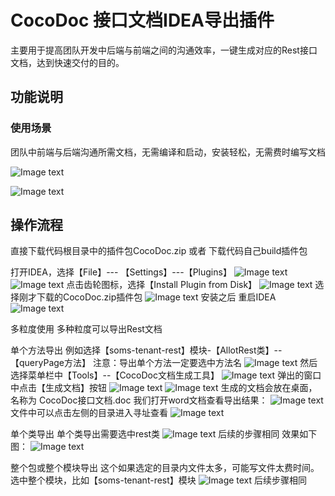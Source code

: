 # CocoDoc 接口文档IDEA导出插件 

主要用于提高团队开发中后端与前端之间的沟通效率，一键生成对应的Rest接口文档，达到快速交付的目的。

## 功能说明

### 使用场景

团队中前端与后端沟通所需文档，无需编译和启动，安装轻松，无需费时编写文档

![Image text](https://github.com/zhangjunwu123/CocoDoc/blob/main/img/content1.jpg)

![Image text](https://github.com/zhangjunwu123/CocoDoc/blob/main/img/page.png)

## 操作流程
直接下载代码根目录中的插件包CocoDoc.zip 或者 下载代码自己build插件包

打开IDEA，选择【File】--- 【Settings】---【Plugins】
![Image text](https://github.com/zhangjunwu123/CocoDoc/blob/main/img/01.png)
![Image text](https://github.com/zhangjunwu123/CocoDoc/blob/main/img/02.png)
点击齿轮图标，选择【Install Plugin from Disk】
![Image text](https://github.com/zhangjunwu123/CocoDoc/blob/main/img/03.png)
选择刚才下载的CocoDoc.zip插件包
![Image text](https://github.com/zhangjunwu123/CocoDoc/blob/main/img/04.png)
安装之后 重启IDEA
![Image text](https://github.com/zhangjunwu123/CocoDoc/blob/main/img/05.png)

多粒度使用
多种粒度可以导出Rest文档

单个方法导出
例如选择【soms-tenant-rest】模块-【AllotRest类】--【queryPage方法】
注意：导出单个方法一定要选中方法名
![Image text](https://github.com/zhangjunwu123/CocoDoc/blob/main/img/06.png)
然后选择菜单栏中【Tools】--【CocoDoc文档生成工具】
![Image text](https://github.com/zhangjunwu123/CocoDoc/blob/main/img/07.png)
弹出的窗口中点击【生成文档】按钮
![Image text](https://github.com/zhangjunwu123/CocoDoc/blob/main/img/08.png)
![Image text](https://github.com/zhangjunwu123/CocoDoc/blob/main/img/09.png)
生成的文档会放在桌面，名称为 CocoDoc接口文档.doc
我们打开word文档查看导出结果：
![Image text](https://github.com/zhangjunwu123/CocoDoc/blob/main/img/10.png)
文件中可以点击左侧的目录进入寻址查看
![Image text](https://github.com/zhangjunwu123/CocoDoc/blob/main/img/11.png)

单个类导出
单个类导出需要选中rest类
![Image text](https://github.com/zhangjunwu123/CocoDoc/blob/main/img/12.png)
后续的步骤相同
效果如下图：
![Image text](https://github.com/zhangjunwu123/CocoDoc/blob/main/img/13.png)

整个包或整个模块导出
这个如果选定的目录内文件太多，可能写文件太费时间。
选中整个模块，比如【soms-tenant-rest】模块
![Image text](https://github.com/zhangjunwu123/CocoDoc/blob/main/img/14.png)
后续步骤相同
